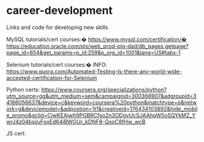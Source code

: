 # career-development
Links and code for developing new skills

MySQL tutorials/cert courses:�
https://www.mysql.com/certification/�
https://education.oracle.com/pls/web_prod-plq-dad/db_pages.getpage?page_id=654&get_params=p_id:259&p_org_id=1001&lang=US#tabs-1

Selenium tutorials/cert courses:�
INFO: https://www.quora.com/Automated-Testing-Is-there-any-world-wide-accepted-certification-for-Selenium

Python certs:
https://www.coursera.org/specializations/python?utm_source=gg&utm_medium=sem&campaignid=300366907&adgroupid=34186056637&device=c&keyword=coursera%20python&matchtype=p&network=g&devicemodel=&adpostion=1t1&creativeid=176434103892&hide_mobile_promo&gclid=CjwKEAjwh9PGBRCfso2n3ODgvUcSJAAhpW5oSQYkMZ_YwrJ4z04bsjjuFgxEd64jBWGUr_kDNF8-QxoC8fHw_wcB

JS cert:
